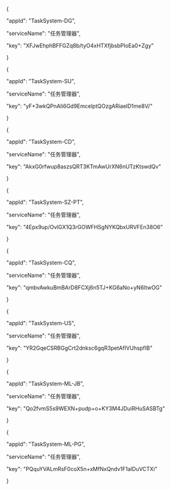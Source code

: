  

{

 "appId": "TaskSystem-DG",

 "serviceName": "任务管理器",

 "key": "XFJwEhphBFFGZq8b/tyO4xHTXfjbsbPIoEa0+Zgy"

}

{

 "appId": "TaskSystem-SU",

 "serviceName": "任务管理器",

 "key": "yF+3wkQPnAIi6Gd9EmcelptQOzgARiaelD1me8V/"

}

 

{

 "appId": "TaskSystem-CD",

 "serviceName": "任务管理器",

 "key": "AkxG0rfwup8aszsQRT3KTmAwUrXN6nUTzKtswdQv"

}

{

 "appId": "TaskSystem-SZ-PT",

 "serviceName": "任务管理器",

 "key": "4Epx9up/OvlGX1Q3rGOWFHSgNYKQbxURVFEn38O6"

}

{

 "appId": "TaskSystem-CQ",

 "serviceName": "任务管理器",

 "key": "qmbvAwkuBmBArD8FCXj6n5TJ+KG6aNo+yN6ltwOG"

}

{

 "appId": "TaskSystem-US",

 "serviceName": "任务管理器",

 "key": "YR2GqeCSRBGgCrt2dnksc6gqR3petAfIVUhspfIB"

}

{

 "appId": "TaskSystem-ML-JB",

 "serviceName": "任务管理器",

 "key": "Qo2fvmS5s9WEXN+pudp+o+KY3M4JDuiRHuSASBTg"

}

{

 "appId": "TaskSystem-ML-PG",

 "serviceName": "任务管理器",

 "key": "PQquYVALmRsF0coX5n+xMfNxQndv1F1alDuVCTXi"

}

 
